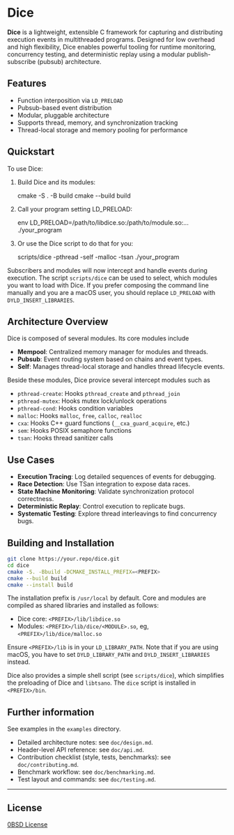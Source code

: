 # Dice

**Dice** is a lightweight, extensible C framework for capturing and
distributing execution events in multithreaded programs. Designed for low
overhead and high flexibility, Dice enables powerful tooling for runtime
monitoring, concurrency testing, and deterministic replay using a modular
publish-subscribe (pubsub) architecture.

## Features

- Function interposition via `LD_PRELOAD`
- Pubsub-based event distribution
- Modular, pluggable architecture
- Supports thread, memory, and synchronization tracking
- Thread-local storage and memory pooling for performance

## Quickstart

To use Dice:

1. Build Dice and its modules:

    cmake -S . -B build
    cmake --build build

2. Call your program setting LD_PRELOAD:

    env LD_PRELOAD=/path/to/libdice.so:/path/to/module.so:... \
        ./your_program

3. Or use the Dice script to do that for you:

    scripts/dice -pthread -self -malloc -tsan ./your_program

Subscribers and modules will now intercept and handle events during execution.
The script `scripts/dice` can be used to select, which modules you want to load
with Dice.  If you prefer composing the command line manually and you are a
macOS user, you should replace `LD_PRELOAD` with `DYLD_INSERT_LIBRARIES`.


## Architecture Overview

Dice is composed of several modules. Its core modules include

- **Mempool**: Centralized memory manager for modules and threads.
- **Pubsub**: Event routing system based on chains and event types.
- **Self**: Manages thread-local storage and handles thread lifecycle events.

Beside these modules, Dice provice several intercept modules such as

- `pthread-create`: Hooks `pthread_create` and `pthread_join`
- `pthread-mutex`: Hooks mutex lock/unlock operations
- `pthread-cond`: Hooks condition variables
- `malloc`: Hooks `malloc`, `free`, `calloc`, `realloc`
- `cxa`: Hooks C++ guard functions (`__cxa_guard_acquire`, etc.)
- `sem`: Hooks POSIX semaphore functions
- `tsan`: Hooks thread sanitizer calls

## Use Cases

- **Execution Tracing**: Log detailed sequences of events for debugging.
- **Race Detection**: Use TSan integration to expose data races.
- **State Machine Monitoring**: Validate synchronization protocol correctness.
- **Deterministic Replay**: Control execution to replicate bugs.
- **Systematic Testing**: Explore thread interleavings to find concurrency bugs.

## Building and Installation

```sh
git clone https://your.repo/dice.git
cd dice
cmake -S. -Bbuild -DCMAKE_INSTALL_PREFIX=<PREFIX>
cmake --build build
cmake --install build
```

The installation prefix is `/usr/local` by default. Core and modules are
compiled as shared libraries and installed as follows:

- Dice core: `<PREFIX>/lib/libdice.so`
- Modules: `<PREFIX>/lib/dice/<MODULE>.so`, eg, `<PREFIX>/lib/dice/malloc.so`

Ensure `<PREFIX>/lib` is in your `LD_LIBRARY_PATH`. Note that if you are using
macOS, you have to set `DYLD_LIBRARY_PATH` and `DYLD_INSERT_LIBRARIES` instead.

Dice also provides a simple shell script (see `scripts/dice`), which simplifies
the preloading of Dice and `libtsano`.  The `dice` script is installed in
`<PREFIX>/bin`.

## Further information

See examples in the `examples` directory.

- Detailed architecture notes: see `doc/design.md`.
- Header-level API reference: see `doc/api.md`.
- Contribution checklist (style, tests, benchmarks): see `doc/contributing.md`.
- Benchmark workflow: see `doc/benchmarking.md`.
- Test layout and commands: see `doc/testing.md`.

---

## License

[0BSD License](LICENSE)

